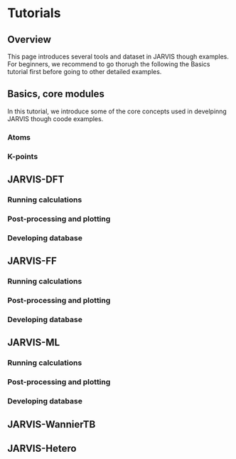 # Tutorials

## Overview

This page introduces several tools and dataset in JARVIS though examples.
For beginners, we recommend to go thorugh the following the Basics tutorial first before going to other detailed examples.


## Basics, core modules

In this tutorial, we introduce some of the core concepts used in develpinng JARVIS though coode examples.

### Atoms


### K-points


## JARVIS-DFT

### Running calculations

### Post-processing and plotting

### Developing database


## JARVIS-FF

### Running calculations

### Post-processing and plotting

### Developing database


## JARVIS-ML

### Running calculations

### Post-processing and plotting

### Developing database


## JARVIS-WannierTB

## JARVIS-Hetero


